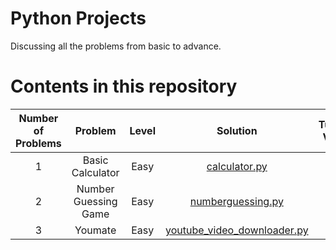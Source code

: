 # Python Projects

Discussing all the problems from basic to advance.


# Contents in this repository

|Number of Problems| Problem | Level | Solution | Tutorial Video | 
|:-:|:-:|:-:|:-:|:-:|
| 1 | Basic Calculator | Easy | [calculator.py](https://github.com/Anjitha95/Python-Projects/blob/main/calculator.py) | N/A| 
| 2| Number Guessing Game| Easy| [numberguessing.py](https://github.com/Anjitha95/Python-Projects/blob/main/numberguessing.py)|N/A|
|3| Youmate|Easy|[youtube_video_downloader.py](https://github.com/Anjitha95/Python-Projects/blob/main/youtube_video_downloader.py)|N/A|


